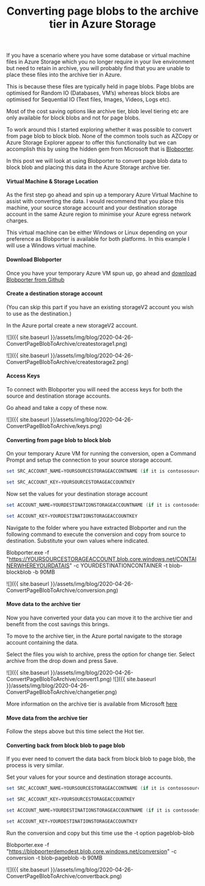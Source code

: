 ﻿---
layout: post
tags: [azure,blob,storage,blobporter,archive]
title: Converting page blobs to the archive tier in Azure Storage
excerpt_separator: <!--more-->
---
If you have a scenario where you have some database or virtual machine files in Azure Storage which you no longer require in your live environment but need to retain in archive, you will probably find that you are unable to place these files into the archive tier in Azure.

This is because these files are typically held in page blobs. Page blobs are optimised for Random IO (Databases, VM’s) whereas block blobs are optimised for Sequential IO (Text files, Images, Videos, Logs etc).

Most of the cost saving options like archive tier, blob level tiering etc are only available for block blobs and not for page blobs.

To work around this I started exploring whether it was possible to convert from page blob to block blob. None of the common tools such as AZCopy or Azure Storage Explorer appear to offer this functionality but we can accomplish this by using the hidden gem from Microsoft that is <a href="https://github.com/Azure/blobporter" target="_blank">Blobporter</a>. 

In this post we will look at using Blobporter to convert page blob data to block blob and placing this data in the Azure Storage archive tier.

<!--more-->

#### Virtual Machine & Storage Location

As the first step go ahead and spin up a temporary Azure Virtual Machine to assist with converting the data. I would recommend that you place this machine, your source storage account and your destination storage account in the same Azure region to minimise your Azure egress network charges.

This virtual machine can be either Windows or Linux depending on your preference as Blobporter is available for both platforms. In this example I will use a Windows virtual machine.

#### Download Blobporter

Once you have your temporary Azure VM spun up, go ahead and <a href="https://github.com/Azure/blobporter/releases" target="_blank">download Blobporter from Github</a>

#### Create a destination storage account 

(You can skip this part if you have an existing storageV2 account you wish to use as the destination.)

In the Azure portal create a new storageV2 account.

![]({{ site.baseurl }}/assets/img/blog/2020-04-26-ConvertPageBlobToArchive/createstorage1.png)

![]({{ site.baseurl }}/assets/img/blog/2020-04-26-ConvertPageBlobToArchive/createstorage2.png)

#### Access Keys

To connect with Blobporter you will need the access keys for both the source and destination storage accounts.

Go ahead and take a copy of these now.

![]({{ site.baseurl }}/assets/img/blog/2020-04-26-ConvertPageBlobToArchive/keys.png)

#### Converting from page blob to block blob

On your temporary Azure VM for running the conversion, open a Command Prompt and setup the connection to your source storage account.

```powershell
set SRC_ACCOUNT_NAME=YOURSOURCESTORAGEACCONTNAME (if it is contososource.blob.core.windows.net enter only contososource)
```

```powershell
set SRC_ACCOUNT_KEY=YOURSOURCESTORAGEACCOUNTKEY
```

Now set the values for your destination storage account

```powershell
set ACCOUNT_NAME=YOURDESTINATIONSTORAGEACCOUNTNAME (if it is contosodestination.blob.core.windows.net enter only contosodestination)
```

```powershell
set ACCOUNT_KEY=YOURDESTINATIONSTORAGEACCOUNTKEY
```

Navigate to the folder where you have extracted Blobporter and run the following command to execute the conversion and copy from source to destination. Substitute your own values where indicated. 

Blobporter.exe -f "https://YOURSOURCESTORAGEACCOUNT.blob.core.windows.net/CONTAINERWHEREYOURDATAIS" -c YOURDESTINATIONCONTAINER -t blob-blockblob -b 90MB

![]({{ site.baseurl }}/assets/img/blog/2020-04-26-ConvertPageBlobToArchive/conversion.png)

#### Move data to the archive tier

Now you have converted your data you can move it to the archive tier and benefit from the cost savings this brings.

To move to the archive tier, in the Azure portal navigate to the storage account containing the data.

Select the files you wish to archive, press the option for change tier. Select archive from the drop down and press Save.

![]({{ site.baseurl }}/assets/img/blog/2020-04-26-ConvertPageBlobToArchive/convert1.png)
![]({{ site.baseurl }}/assets/img/blog/2020-04-26-ConvertPageBlobToArchive/changetier.png)

More information on the archive tier is available from Microsoft <a href="https://docs.microsoft.com/en-us/azure/storage/blobs/storage-blob-storage-tiers?tabs=azure-portal#archive-access-tier" target="_blank">here</a> 

#### Move data from the archive tier

Follow the steps above but this time select the Hot tier.

#### Converting back from block blob to page blob

If you ever need to convert the data back from block blob to page blob, the process is very similar.

Set your values for your source and destination storage accounts.

```powershell
set SRC_ACCOUNT_NAME=YOURSOURCESTORAGEACCONTNAME (if it is contososource.blob.core.windows.net enter only contososource)
```

```powershell
set SRC_ACCOUNT_KEY=YOURSOURCESTORAGEACCOUNTKEY
```

```powershell
set ACCOUNT_NAME=YOURDESTINATIONSTORAGEACCOUNTNAME (if it is contosodestination.blob.core.windows.net enter only contosodestination)
```

```powershell
set ACCOUNT_KEY=YOURDESTINATIONSTORAGEACCOUNTKEY
```

Run the conversion and copy but this time use the -t option pageblob-blob

Blobporter.exe -f "https://blobporterdemodest.blob.core.windows.net/conversion" -c conversion -t blob-pageblob -b 90MB

![]({{ site.baseurl }}/assets/img/blog/2020-04-26-ConvertPageBlobToArchive/convertback.png)
